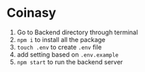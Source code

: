 # Coinasy

1. Go to Backend directory through terminal
2. `npm i` to install all the package
3. `touch .env` to create `.env` file
4. add setting based on `.env.example`
5. `npm start` to run the backend server